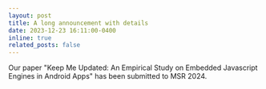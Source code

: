 ```yaml
---
layout: post
title: A long announcement with details
date: 2023-12-23 16:11:00-0400
inline: true
related_posts: false
---
```


Our paper "Keep Me Updated: An Empirical Study on Embedded Javascript Engines in Android Apps" has been submitted  to MSR 2024.
